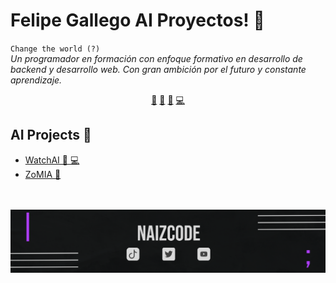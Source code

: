 # Felipe Gallego AI Proyectos! 👋


`Change the world (?)`<br><em> Un programador en formación con enfoque formativo en desarrollo de backend y desarrollo web. Con gran ambición por el futuro y constante aprendizaje.</em>


<p align="center">
<a href="https://github.com/felipegallegoramirez/felipegallegoramirez/blob/main/ai.md">🤖</a>
<a href="https://github.com/felipegallegoramirez/felipegallegoramirez/blob/main/frontend.md">👀</a>
<a href="https://github.com/felipegallegoramirez/felipegallegoramirez/blob/main/datascience.md">📙</a>
<a href="https://github.com/felipegallegoramirez/felipegallegoramirez/blob/main/backend.md">💻</a>
</p>


## AI Projects 🤖

- [WatchAI  👀 💻](https://github.com/felipegallegoramirez/WatchAI) 
- [ZoMIA  👀](https://github.com/felipegallegoramirez/ZoMIA) 


<br>

<br>

<img src="https://github.com/felipegallegoramirez/felipegallegoramirez/blob/main/misc/footer.png">
